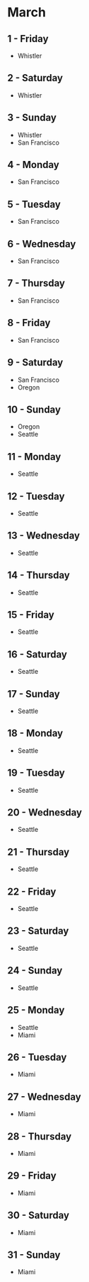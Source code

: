 # March

## 1 - Friday
  - Whistler

## 2 - Saturday
  - Whistler

## 3 - Sunday
  - Whistler
  - San Francisco

## 4 - Monday
  - San Francisco

## 5 - Tuesday
  - San Francisco

## 6 - Wednesday
  - San Francisco

## 7 - Thursday
  - San Francisco

## 8 - Friday
  - San Francisco

## 9 - Saturday
  - San Francisco
  - Oregon

## 10 - Sunday
  - Oregon
  - Seattle

## 11 - Monday
  - Seattle

## 12 - Tuesday
  - Seattle

## 13 - Wednesday
  - Seattle

## 14 - Thursday
  - Seattle

## 15 - Friday
  - Seattle

## 16 - Saturday
  - Seattle

## 17 - Sunday
  - Seattle

## 18 - Monday
  - Seattle

## 19 - Tuesday
  - Seattle

## 20 - Wednesday
  - Seattle

## 21 - Thursday
  - Seattle

## 22 - Friday
  - Seattle

## 23 - Saturday
  - Seattle

## 24 - Sunday
  - Seattle

## 25 - Monday
  - Seattle
  - Miami

## 26 - Tuesday
  - Miami

## 27 - Wednesday
  - Miami

## 28 - Thursday
  - Miami

## 29 - Friday
  - Miami

## 30 - Saturday
  - Miami

## 31 - Sunday
  - Miami
